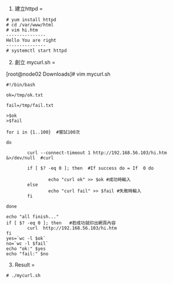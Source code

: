 1. 建立httpd
=

```
# yum install httpd
# cd /var/www/html 
# vim hi.htm 
---------------
Hello You are right
---------------
# systemctl start httpd
```


2. 創立 mycurl.sh
=

[root@node02 Downloads]# vim mycurl.sh

```
#!/bin/bash

ok=/tmp/ok.txt

fail=/tmp/fail.txt

>$ok
>$fail

for i in {1..100}  #嘗試100次

do

        curl --connect-timeout 1 http://192.168.56.103/hi.htm &>/dev/null  #curl

        if [ $? -eq 0 ]; then  #If success do = If  0 do

                echo "curl ok" >> $ok #成功時輸入
        else
                echo "curl fail" >> $fail #失敗時輸入
        fi

done

echo "all finish..."
if [ $? -eq 0 ]; then   #若成功就印出網頁內容
        curl  http://192.168.56.103/hi.htm
fi
yes=`wc -l $ok`
no=`wc -l $fail`
echo "ok:" $yes
echo "fail:" $no

```

3. Result
=
```
# ./mycurl.sh
```


















